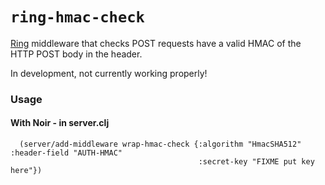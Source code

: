 # `ring-hmac-check`

[Ring](http://github.com/mmcgrana/ring) middleware that checks POST requests have a valid HMAC of the HTTP POST body in the header.

In development, not currently working properly!

### Usage

#### With Noir - in server.clj
      (server/add-middleware wrap-hmac-check {:algorithm "HmacSHA512" :header-field "AUTH-HMAC"
                                              :secret-key "FIXME put key here"})
